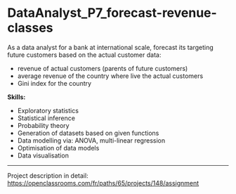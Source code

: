 # DataAnalyst_P7_forecast-revenue-classes

As a data analyst for a bank at international scale, forecast its targeting future customers based on the actual customer data:
   - revenue of actual customers (parents of future customers)
   - average revenue of the country where live the actual customers
   - Gini index for the country

**Skills:** 
- Exploratory statistics 
- Statistical inference 
- Probability theory  
- Generation of datasets based on given functions
- Data modelling via: ANOVA, multi-linear regression
- Optimisation of data models 
- Data visualisation 

-----
Project description in detail: https://openclassrooms.com/fr/paths/65/projects/148/assignment
